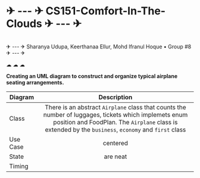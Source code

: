 # ✈ --- ✈ CS151-Comfort-In-The-Clouds ✈ --- ✈

<br />
 ✈ --- ✈ Sharanya Udupa, Keerthanaa Ellur, Mohd Ifranul Hoque • Group #8  ✈ --- ✈ 
           
              
                     
<br />
              
☁ ☁ ☁
         

**Creating an UML diagram to construct and organize typical airplane seating arrangements.**

| Diagram       | Description                                                                    | 
| ------------- |:-------------:                                                                 | 
| Class         | There is an abstract `Airplane` class that counts the number of luggages, tickets which implemets enum position and FoodPlan. The `Airplane` class is extended by the `business`, `economy` and `first` class                 | 
| Use Case      | centered                                                                       |   
| State         | are neat                                                                       | 
| Timing        |                                                                                |
